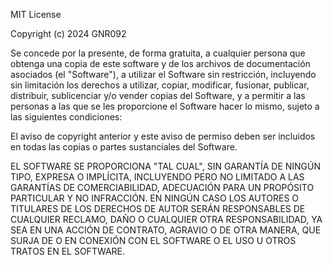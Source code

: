 MIT License

Copyright (c) 2024 GNR092

Se concede por la presente, de forma gratuita, a cualquier persona que obtenga una copia
de este software y de los archivos de documentación asociados (el "Software"), a utilizar
el Software sin restricción, incluyendo sin limitación los derechos a utilizar, copiar, modificar,
fusionar, publicar, distribuir, sublicenciar y/o vender copias del Software, y a permitir a las
personas a las que se les proporcione el Software hacer lo mismo, sujeto a las siguientes
condiciones:

El aviso de copyright anterior y este aviso de permiso deben ser incluidos en todas las copias
o partes sustanciales del Software.

EL SOFTWARE SE PROPORCIONA "TAL CUAL", SIN GARANTÍA DE NINGÚN TIPO, EXPRESA O IMPLÍCITA, INCLUYENDO
PERO NO LIMITADO A LAS GARANTÍAS DE COMERCIABILIDAD, ADECUACIÓN PARA UN PROPÓSITO PARTICULAR Y NO
INFRACCIÓN. EN NINGÚN CASO LOS AUTORES O TITULARES DE LOS DERECHOS DE AUTOR SERÁN RESPONSABLES DE CUALQUIER
RECLAMO, DAÑO O CUALQUIER OTRA RESPONSABILIDAD, YA SEA EN UNA ACCIÓN DE CONTRATO, AGRAVIO O DE OTRA MANERA,
QUE SURJA DE O EN CONEXIÓN CON EL SOFTWARE O EL USO U OTROS TRATOS EN EL SOFTWARE.
